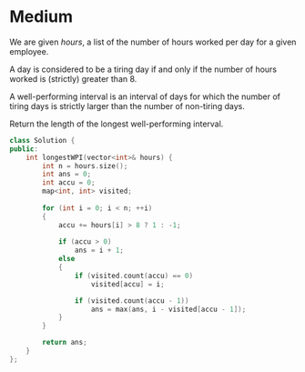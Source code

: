 # Medium

We are given $hours$, a list of the number of hours worked per day for a given employee.

A day is considered to be a tiring day if and only if the number of hours worked is (strictly) greater than $8$.

A well-performing interval is an interval of days for which the number of tiring days is strictly larger than the number of non-tiring days.

Return the length of the longest well-performing interval.

```cpp
class Solution {
public:
    int longestWPI(vector<int>& hours) {
        int n = hours.size();
        int ans = 0;
        int accu = 0;
        map<int, int> visited;
        
        for (int i = 0; i < n; ++i)
        {
            accu += hours[i] > 8 ? 1 : -1;
            
            if (accu > 0)
                ans = i + 1;
            else
            {
                if (visited.count(accu) == 0)
                    visited[accu] = i;

                if (visited.count(accu - 1))
                    ans = max(ans, i - visited[accu - 1]);
            }
        }

        return ans;
    }
};
```
